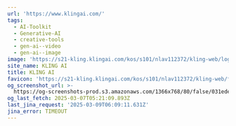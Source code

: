 ```yaml
---
url: 'https://www.klingai.com/'
tags:
  - AI-Toolkit
  - Generative-AI
  - creative-tools
  - gen-ai--video
  - gen-ai--image
image: 'https://s21-kling.klingai.com/kos/s101/nlav112372/kling-web/logo-180x180.png'
site_name: KLING AI
title: KLING AI
favicon: 'https://s21-kling.klingai.com/kos/s101/nlav112372/kling-web/favicon.ico'
og_screenshot_url: >-
  https://og-screenshots-prod.s3.amazonaws.com/1366x768/80/false/031ede4e043b47e970e244a088d9c1f6846241652186a15da74a417731da9ef4.jpeg
og_last_fetch: 2025-03-07T05:21:09.893Z
last_jina_request: '2025-03-09T06:09:11.631Z'
jina_error: TIMEOUT
---
```


